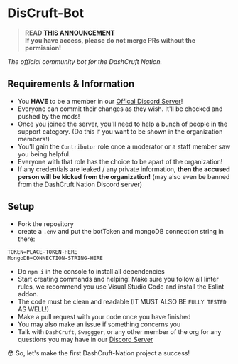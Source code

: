 # DisCruft-Bot

> **READ [THIS ANNOUNCEMENT](https://discord.com/channels/644764850706448384/660623947620155423/823783669575581697) <br />
> If you have access, please do not merge PRs without the permission!**

_The official community bot for the DashCruft Nation._

## Requirements & Information

- You **HAVE** to be a member in our [Offical Discord Server](https://dashcruft.com/discord)!
- Everyone can commit their changes as they wish. It'll be checked and pushed by the mods!
- Once you joined the server, you'll need to help a bunch of people in the support category. (Do this if you want to be shown in the organization members!)
- You'll gain the `Contributor` role once a moderator or a staff member saw you being helpful.
- Everyone with that role has the choice to be apart of the organization!
- If any credentials are leaked / any private information, **then the accused person will be kicked from the organization!** (may also even be banned from the DashCruft Nation Discord server)

## Setup

- Fork the repository
- create a `.env` and put the botToken and mongoDB connection string in there: 
```
TOKEN=PLACE-TOKEN-HERE
MongoDB=CONNECTION-STRING-HERE
```
- Do `npm i` in the console to install all dependencies
- Start creating commands and helping! Make sure you follow all linter rules, we recommend you use Visual Studio Code and install the Eslint addon.
- The code must be clean and readable (IT MUST ALSO BE `FULLY TESTED` AS WELL!)
- Make a pull request with your code once you have finished
- You may also make an issue if something concerns you
- Talk with `DashCruft`, `Swaggger`, or any other member of the org for any questions you may have in our [Discord Server](https://dashcruft.com/discord)

😳 So, let's make the first DashCruft-Nation project a success!
